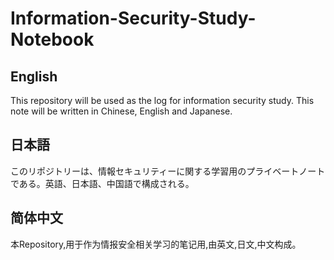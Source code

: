 # Information-Security-Study-Notebook
## English
This repository will be used as the log for information security study. This note will be written in Chinese, English and Japanese.

## 日本語
このリポジトリーは、情報セキュリティーに関する学習用のプライベートノートである。英語、日本語、中国語で構成される。

## 简体中文
本Repository,用于作为情报安全相关学习的笔记用,由英文,日文,中文构成。
